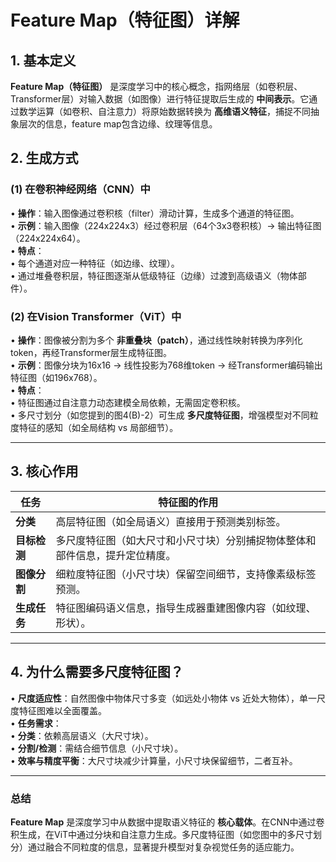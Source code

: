 # **Feature Map（特征图）详解**

## **1. 基本定义**
**Feature Map（特征图）** 是深度学习中的核心概念，指网络层（如卷积层、Transformer层）对输入数据（如图像）进行特征提取后生成的 **中间表示**。它通过数学运算（如卷积、自注意力）将原始数据转换为 **高维语义特征**，捕捉不同抽象层次的信息，feature map包含边缘、纹理等信息。


## **2. 生成方式**
### **(1) 在卷积神经网络（CNN）中**  
• **操作**：输入图像通过卷积核（filter）滑动计算，生成多个通道的特征图。  
  • **示例**：输入图像（224x224x3）经过卷积层（64个3x3卷积核）→ 输出特征图（224x224x64）。  
• **特点**：  
  • 每个通道对应一种特征（如边缘、纹理）。  
  • 通过堆叠卷积层，特征图逐渐从低级特征（边缘）过渡到高级语义（物体部件）。

### **(2) 在Vision Transformer（ViT）中**  
• **操作**：图像被分割为多个 **非重叠块（patch）**，通过线性映射转换为序列化token，再经Transformer层生成特征图。  
  • **示例**：图像分块为16x16 → 线性投影为768维token → 经Transformer编码输出特征图（如196x768）。  
• **特点**：  
  • 特征图通过自注意力动态建模全局依赖，无需固定卷积核。  
  • 多尺寸划分（如您提到的图4(B)-2）可生成 **多尺度特征图**，增强模型对不同粒度特征的感知（如全局结构 vs 局部细节）。

---

## **3. 核心作用**  
| **任务**       | **特征图的作用**                                                                 |
|----------------|--------------------------------------------------------------------------------|
| **分类**       | 高层特征图（如全局语义）直接用于预测类别标签。                                       |
| **目标检测**   | 多尺度特征图（如大尺寸和小尺寸块）分别捕捉物体整体和部件信息，提升定位精度。             |
| **图像分割**   | 细粒度特征图（小尺寸块）保留空间细节，支持像素级标签预测。                               |
| **生成任务**   | 特征图编码语义信息，指导生成器重建图像内容（如纹理、形状）。                             |

---

## **4. 为什么需要多尺度特征图？**  
• **尺度适应性**：自然图像中物体尺寸多变（如远处小物体 vs 近处大物体），单一尺度特征图难以全面覆盖。  
• **任务需求**：  
  • **分类**：依赖高层语义（大尺寸块）。  
  • **分割/检测**：需结合细节信息（小尺寸块）。  
• **效率与精度平衡**：大尺寸块减少计算量，小尺寸块保留细节，二者互补。

---

### **总结**  
**Feature Map** 是深度学习中从数据中提取语义特征的 **核心载体**。在CNN中通过卷积生成，在ViT中通过分块和自注意力生成。多尺度特征图（如您图中的多尺寸划分）通过融合不同粒度的信息，显著提升模型对复杂视觉任务的适应能力。
